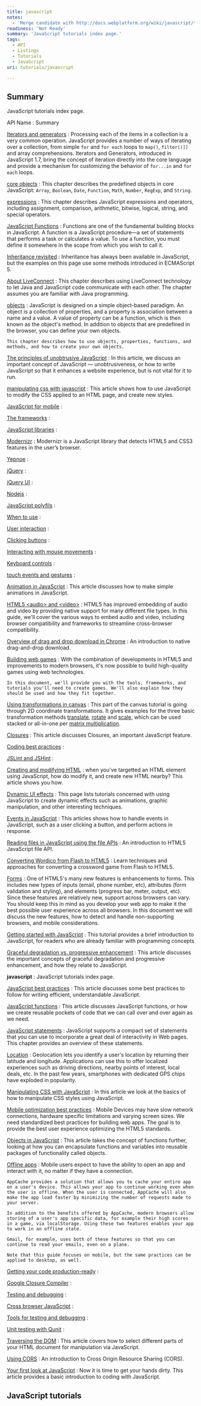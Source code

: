 ```yaml
---
title: javascript
notes:
  - 'Merge candidate with http://docs.webplatform.org/wiki/javascript/tutorials'
readiness: 'Not Ready'
summary: 'JavaScript tutorials index page.'
tags:
  - API
  - Listings
  - Tutorials
  - JavaScript
uri: tutorials/javascript

---
```

## <span>Summary</span>

JavaScript tutorials index page.

API Name
:   Summary

[Iterators and generators](/concepts/javascript/iterators)
:   Processing each of the items in a collection is a very common operation. JavaScript provides a number of ways of iterating over a collection, from simple `for` and `for each` loops to `map()`, `filter()]]` and array comprehensions. Iterators and Generators, introduced in JavaScript 1.7, bring the concept of iteration directly into the core language and provide a mechanism for customizing the behavior of `for...in` and `for each` loops.

[core objects](/concepts/programming/javascript/core_objects)
:   This chapter describes the predefined objects in core JavaScript: `Array`, `Boolean`, `Date`, `Function`, `Math`, `Number`, `RegExp`, and `String`.

[expressions](/concepts/programming/javascript/expressions)
:   This chapter describes JavaScript expressions and operators, including assignment, comparison, arithmetic, bitwise, logical, string, and special operators.

[JavaScript Functions](/concepts/programming/javascript/functions)
:   Functions are one of the fundamental building blocks in JavaScript. A function is a JavaScript procedure—a set of statements that performs a task or calculates a value. To use a function, you must define it somewhere in the scope from which you wish to call it.

[Inheritance revisited](/concepts/programming/javascript/inheritance)
:   Inheritance has always been available in JavaScript, but the examples on this page use some methods introduced in ECMAScript 5.

[About LiveConnect](/concepts/programming/javascript/liveconnect)
:   This chapter describes using LiveConnect technology to let Java and JavaScript code communicate with each other. The chapter assumes you are familiar with Java programming.

[objects](/concepts/programming/javascript/objects)
:   JavaScript is designed on a simple object-based paradigm. An object is a collection of properties, and a property is association between a name and a value. A value of property can be a function, which is then known as the object's method. In addition to objects that are predefined in the browser, you can define your own objects.

    This chapter describes how to use objects, properties, functions, and methods, and how to create your own objects.

[The principles of unobtrusive JavaScript](/concepts/programming/the_principles_of_unobtrusive_javascript)
:   In this article, we discuss an important concept of JavaScript — unobtrusiveness, or how to write JavaScript so that it enhances a website experience, but is not vital for it to run.

[manipulating css with javascript](/manipulating_css_with_javascript)
:   This article shows how to use JavaScript to modify the CSS applied to an HTML page, and create new styles.

[JavaScript for mobile](/tutorials/JavaScript_for_mobile)
:

[The frameworks](/tutorials/JavaScript_for_mobile/The_frameworks)
:

[JavaScript libraries](/tutorials/JavaScript_libraries)
:

[Modernizr](/tutorials/JavaScript_libraries/Modernizr)
:   Modernizr is a JavaScript library that detects HTML5 and CSS3 features in the user’s browser.

[Yepnoe](/tutorials/JavaScript_libraries/Yepnoe)
:

[jQuery](/tutorials/JavaScript_libraries/jQuery)
:

[jQuery UI](/tutorials/JavaScript_libraries/jQuery_UI)
:

[Nodejs](/tutorials/JavaScript_on_the_server/Nodejs)
:

[JavaScript polyfils](/tutorials/JavaScript_polyfils)
:

[When to use](/tutorials/JavaScript_polyfils/When_to_use)
:

[User interaction](/tutorials/User_interaction)
:

[Clicking buttons](/tutorials/User_interaction/Clicking_buttons)
:

[Interacting with mouse movements](/tutorials/User_interaction/Interacting_with_mouse_movements)
:

[Keyboard controls](/tutorials/User_interaction/Keyboard_controls)
:

[touch events and gestures](/tutorials/User_interaction/touch_events_and_gestures)
:

[Animation in JavaScript](/tutorials/animation_in_javascript)
:   This article discusses how to make simple animations in JavaScript.

[HTML5 \<audio\> and \<video\>](/tutorials/audio_and_video)
:   HTML5 has improved embedding of audio and video by providing native support for many different file types. In this guide, we'll cover the various ways to embed audio and video, including browser compatibility and frameworks to streamline cross-browser compatibility.

[Overview of drag and drop download in Chrome](/tutorials/box_dnd)
:   An introduction to native drag-and-drop download.

[Building web games](/tutorials/building_web_games)
:   With the combination of developments in HTML5 and improvements to modern browsers, it's now possible to build high-quality games using web technologies.

    In this document, we'll provide you with the tools, frameworks, and tutorials you'll need to create games. We'll also explain how they should be used and how they fit together.

[Using transformations in canvas](/tutorials/canvas/Canvas_tutorial/Transformations)
:   This part of the canvas tutorial is going through 2D coordinate transformations. It gives examples for the three basic transformation methods [translate](/tutorials/canvas/Canvas_tutorial/Transformations#Translating), [rotate](/tutorials/canvas/Canvas_tutorial/Transformations#Rotating) and [scale](/tutorials/canvas/Canvas_tutorial/Transformations#Scaling), which can be used stacked or all-in-one per [matrix multiplication](/tutorials/canvas/Canvas_tutorial/Transformations#Transforms).

[Closures](/tutorials/closures)
:   This article discusses Closures, an important JavaScript feature.

[Coding best practices](/tutorials/code_quality)
:

[JSLint and JSHint](/tutorials/code_quality/JSLint_and_JSHint)
:

[Creating and modifying HTML](/tutorials/creating_and_modifying_html)
:   when you've targetted an HTML element using JavaScript, how do modify it, and create new HTML nearby? This article shows you how.

[Dynamic UI effects](/tutorials/dynamic_ui_effects)
:   This page lists tutorials concerned with using JavaScript to create dynamic effects such as animations, graphic manipulation, and other interesting techniques.

[Events in JavaScript](/tutorials/events_in_javascript)
:   This articles shows how to handle events in JavaScript, such as a user clicking a button, and perform actions in response.

[Reading files in JavaScript using the file APIs](/tutorials/file_dnd)
:   An introduction to HTML5 JavaScript file API.

[Converting Wordico from Flash to HTML5](/tutorials/flash_conv_wordico)
:   Learn techniques and approaches for converting a crossword game from Flash to HTML5.

[Forms](/tutorials/forms)
:   One of HTML5's many new features is enhancements to forms. This includes new types of inputs (email, phone number, etc), attributes (form validation and styling), and elements (progress bar, meter, output, etc). Since these features are relatively new, support across browsers can vary. You should keep this in mind as you develop your web app to make it the best possible user experience across all browsers. In this document we will discuss the new features, how to detect and handle non-supporting browsers, and mobile considerations.

[Getting started with JavaScript](/tutorials/getting_started_with_javascript)
:   This tutorial provides a brief introduction to JavaScript, for readers who are already familiar with programming concepts

[Graceful degradation vs. progressive enhancement](/tutorials/graceful_degradation_versus_progressive_enhancement)
:   This article discusses the important concepts of graceful degradation and progressive enhancement, and how they relate to JavaScript.

**javascript**
:   JavaScript tutorials index page.

[JavaScript best practices](/tutorials/javascript_best_practices)
:   This article discusses some best practices to follow for writing efficient, understandable JavaScript.

[JavaScript functions](/tutorials/javascript_functions)
:   This article discusses JavaScript functions, or how we create reusable pockets of code that we can call over and over again as we need.

[JavaScript statements](/tutorials/javascript_statements)
:   JavaScript supports a compact set of statements that you can use to incorporate a great deal of interactivity in Web pages. This chapter provides an overview of these statements.

[Location](/tutorials/location)
:   Geolocation lets you identify a user's location by returning their latitude and longitude. Applications can use this to offer localized experiences such as driving directions, nearby points of interest, local deals, etc. In the past few years, smartphones with dedicated GPS chips have exploded in popularity.

[Manipulating CSS with JavaScript](/tutorials/manipulating_css_with_javascript)
:   In this article we look at the basics of how to manipulate CSS styles using JavaScript.

[Mobile optimization best practices](/tutorials/mobile_optimization_best_practices)
:   Mobile Devices may have slow network connections, hardware specific limitations and varying screen sizes. We need standardized best practices for building web apps. The goal is to provide the best user experience optimizing the HTML5 standards.

[Objects in JavaScript](/tutorials/objects_in_javascript)
:   This article takes the concept of functions further, looking at how you can encapsulate functions and variables into reusable packages of functionality called objects.

[Offline apps](/tutorials/offline)
:   Mobile users expect to have the ability to open an app and interact with it, no matter if they have a connection.

    AppCache provides a solution that allows you to cache your entire app on a user's device. This allows your app to continue working even when the user is offline. When the user is connected, AppCache will also make the app load faster by minimizing the number of requests made to your server.

    In addition to the benefits offered by AppCache, modern browsers allow storing of a user's app specific data, for example their high scores in a game, via localStorage. Using these two features enables your app to work in an offline state.

    Gmail, for example, uses both of these features so that you can continue to read your emails, even on a plane.

    Note that this guide focuses on mobile, but the same practices can be applied to desktop, as well.

[Getting your code production-ready](/tutorials/production_ready)
:

[Google Closure Compiler](/tutorials/production_ready/Google_Closure_Compiler)
:

[Testing and debugging](/tutorials/testing_and_debugging)
:

[Cross browser JavaScript](/tutorials/testing_and_debugging/Cross_browser_JavaScript)
:

[Tools for testing and debugging](/tutorials/testing_and_debugging/Tools_for_testing_and_debugging)
:

[Unit testing with Qunit](/tutorials/testing_and_debugging/Unit_testing_with_Qunit)
:

[Traversing the DOM](/tutorials/traversing_the_dom)
:   This article covers how to select different parts of your HTML document for manipulation via JavaScript.

[Using CORS](/tutorials/using_cors)
:   An introduction to Cross Origin Resource Sharing (CORS).

[Your first look at JavaScript](/tutorials/your_first_look_at_javascript)
:   Now it is time to get your hands dirty. This article provides a basic introduction to coding with JavaScript.

## <span>JavaScript tutorials</span>